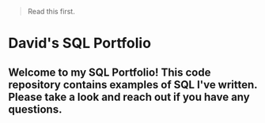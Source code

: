 > Read this first.

# David's SQL Portfolio

## Welcome to my SQL Portfolio! This code repository contains examples of SQL I've written. Please take a look and reach out if you have any questions.
